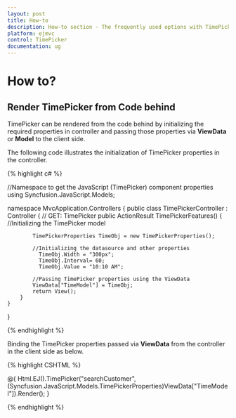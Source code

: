 ```yaml
---
layout: post
title: How-to
description: How-to section - The frequently used options with TimePicker 
platform: ejmvc
control: TimePicker
documentation: ug
---
```

# How to?

## Render TimePicker from Code behind

TimePicker can be rendered from the code behind by initializing the required properties in controller and passing those properties via **ViewData** or **Model** to the client side.

The following code illustrates the initialization of TimePicker properties in the controller.

{% highlight c# %}

//Namespace to get the JavaScript (TimePicker) component properties
using Syncfusion.JavaScript.Models;

namespace MvcApplication.Controllers
{
    public class TimePickerController : Controller
    {
        // GET: TimePicker
        public ActionResult TimePickerFeatures()
        {
            //Initializing the TimePicker model

            TimePickerProperties TimeObj = new TimePickerProperties();

            //Initializing the datasource and other properties
              TimeObj.Width = "300px";
              TimeObj.Interval= 60;
              TimeObj.Value = "10:10 AM";

            //Passing TimePicker properties using the ViewData
            ViewData["TimeModel"] = TimeObj;
            return View();
        }
    }
}

{% endhighlight %}

Binding the TimePicker properties passed via **ViewData** from the controller in the client side as below.

{% highlight CSHTML %}

@{
    Html.EJ().TimePicker("searchCustomer",(Syncfusion.JavaScript.Models.TimePickerProperties)ViewData["TimeModel"]).Render();
}

{% endhighlight %}
